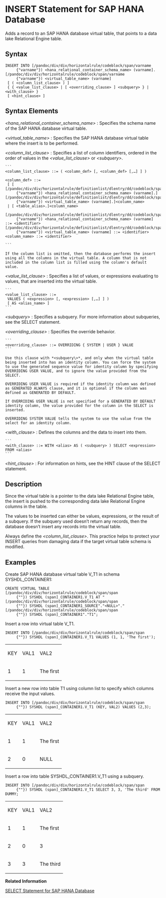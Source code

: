 <!-- loio2d0b4489ceb34918a8c3c4435099913b -->

# INSERT Statement for SAP HANA Database

Adds a record to an SAP HANA database virtual table, that points to a data lake Relational Engine table.



<a name="loio2d0b4489ceb34918a8c3c4435099913b__sql_insert_1sql_insert_syntax"/>

## Syntax

```
INSERT INTO [/pandoc/div/div/horizontalrule/codeblock/span/varname
     {"varname"}) <hana_relational_container_schema_name> (varname].[/pandoc/div/div/horizontalrule/codeblock/span/varname
     {"varname"}) <virtual_table_name> (varname]
 [ ( <column_list_clause> ) ]
 { { <value_list_clause> | [ <overriding_clause> ] <subquery> } | <with_clause> }
 [ <hint_clause> ]
```



<a name="loio2d0b4489ceb34918a8c3c4435099913b__sql_insert_1sql_insert_syntax_elements2"/>

## Syntax Elements

 *<hana\_relational\_container\_schema\_name\>*
 :   Specifies the schema name of the SAP HANA database virtual table.

  *<virtual\_table\_name\>*
 :   Specifies the SAP HANA database virtual table where the insert is to be performed.

  *<column\_list\_clause\>*
 :   Specifies a list of column identifiers, ordered in the order of values in the *<value\_list\_clause\>* or *<subquery\>*.

    ```
    <column_list_clause> ::= ( <column_def> [, <column_def> [,…] ] )           
    
    <column_def> ::= 
     [ [ [/pandoc/div/div/horizontalrule/definitionlist/dlentry/dd/codeblock/span/varname
         {"varname"}) <hana_relational_container_schema_name> (varname].][/pandoc/div/div/horizontalrule/definitionlist/dlentry/dd/codeblock/span/varname
         {"varname"}) <virtual_table_name> (varname].]<column_name>
     | [ <table_alias>.]<column_name>
    
    [/pandoc/div/div/horizontalrule/definitionlist/dlentry/dd/codeblock/span/varname
         {"varname"}) <hana_relational_container_schema_name> (varname] ::= <identifier>
    [/pandoc/div/div/horizontalrule/definitionlist/dlentry/dd/codeblock/span/varname
         {"varname"}) <virtual_table_name> (varname] ::= <identifier>
    <column_name> ::= <identifier>
    
    ```

    If the column list is omitted, then the database performs the insert using all the columns in the virtual table. A column that is not included in the column list is filled using the column's default value.

  *<value\_list\_clause\>*
 :   Specifies a list of values, or expressions evaluating to values, that are inserted into the virtual table.

    ```
    <value_list_clause> ::=
     VALUES ( <expression> [, <expression> [,…] ] )
     [ AS <alias_name> ]
    ```

  *<subquery\>*
 :   Specifies a subquery. For more information about subqueries, see the SELECT statement.

  *<overriding\_clause\>*
 :   Specifies the override behavior.

    ```
    <overriding_clause> ::= OVERRIDING { SYSTEM | USER } VALUE
    ```

    Use this clause with *<subquery\>*, and only when the virtual table being inserted into has an identity column. You can force the system to use the generated sequence value for identity column by specifying OVERRIDING USER VALUE, and to ignore the value provided from the SELECT.

    OVERRIDING USER VALUE is required if the identity column was defined as GENERATED ALWAYS clause, and it is optional if the column was defined as GENERATED BY DEFAULT.

    If OVERRIDING USER VALUE is not specified for a GENERATED BY DEFAULT identity column, the value provided for the column in the SELECT is inserted.

    OVERRIDING SYSTEM VALUE tells the system to use the value from the select for an identity column.

  *<with\_clause\>*
 :   Defines the columns and the data to insert into them.

    ```
    <with_clause> ::= WITH <alias> AS ( <subquery> ) SELECT <expression> FROM <alias>
    ```

  *<hint\_clause\>*
 :   For information on hints, see the HINT clause of the SELECT statement.

 

<a name="loio2d0b4489ceb34918a8c3c4435099913b__sql_insert_1sql_insert_description"/>

## Description

Since the virtual table is a pointer to the data lake Relational Engine table, the insert is pushed to the corresponding data lake Relational Engine columns in the table.

The values to be inserted can either be values, expressions, or the result of a subquery. If the subquery used doesn’t return any records, then the database doesn’t insert any records into the virtual table.

Always define the *<column\_list\_clause\>*. This practice helps to protect your INSERT queries from damaging data if the target virtual table schema is modified.



<a name="loio2d0b4489ceb34918a8c3c4435099913b__sql_insert_1sql_insert_examples"/>

## Examples

Create SAP HANA database virtual table V\_T1 in schema SYSHDL\_CONTAINER1:

```
CREATE VIRTUAL TABLE [/pandoc/div/div/horizontalrule/codeblock/span/span
     {""}) SYSHDL (span]_CONTAINER1.V_T1 AT "[/pandoc/div/div/horizontalrule/codeblock/span/span
     {""}) SYSHDL (span]_CONTAINER1_SOURCE"."<NULL>"."[/pandoc/div/div/horizontalrule/codeblock/span/span
     {""}) SYSHDL (span]_CONTAINER1"."T1";
```

Insert a row into virtual table V\_T1.

```
INSERT INTO [/pandoc/div/div/horizontalrule/codeblock/span/span
     {""}) SYSHDL (span]_CONTAINER1.V_T1 VALUES (1, 1, 'The first');
```


<table>
<tr>
<td valign="top">

KEY



</td>
<td valign="top">

VAL1



</td>
<td valign="top">

VAL2



</td>
</tr>
<tr>
<td valign="top">

1



</td>
<td valign="top">

1



</td>
<td valign="top">

The first



</td>
</tr>
</table>

Insert a new row into table T1 using column list to specify which columns receive the input values.

```
INSERT INTO [/pandoc/div/div/horizontalrule/codeblock/span/span
     {""}) SYSHDL (span]_CONTAINER1.V_T1 (KEY, VAL2) VALUES (2,3);
```


<table>
<tr>
<td valign="top">

KEY



</td>
<td valign="top">

VAL1



</td>
<td valign="top">

VAL2



</td>
</tr>
<tr>
<td valign="top">

1



</td>
<td valign="top">

1



</td>
<td valign="top">

The first



</td>
</tr>
<tr>
<td valign="top">

2



</td>
<td valign="top">

0



</td>
<td valign="top">

NULL



</td>
</tr>
</table>

Insert a row into table SYSHDL\_CONTAINER1.V\_T1 using a subquery.

```
INSERT INTO [/pandoc/div/div/horizontalrule/codeblock/span/span
     {""}) SYSHDL (span]_CONTAINER1.V_T1 SELECT 3, 3, 'The third' FROM DUMMY;
```


<table>
<tr>
<td valign="top">

KEY



</td>
<td valign="top">

VAL1



</td>
<td valign="top">

VAL2



</td>
</tr>
<tr>
<td valign="top">

1



</td>
<td valign="top">

1



</td>
<td valign="top">

The first



</td>
</tr>
<tr>
<td valign="top">

2



</td>
<td valign="top">

0



</td>
<td valign="top">

3



</td>
</tr>
<tr>
<td valign="top">

3



</td>
<td valign="top">

3



</td>
<td valign="top">

The third



</td>
</tr>
</table>

**Related Information**  


[SELECT Statement for SAP HANA Database](select-statement-for-sap-hana-database-68b8472.md "Queries data from the SAP HANA database.")

